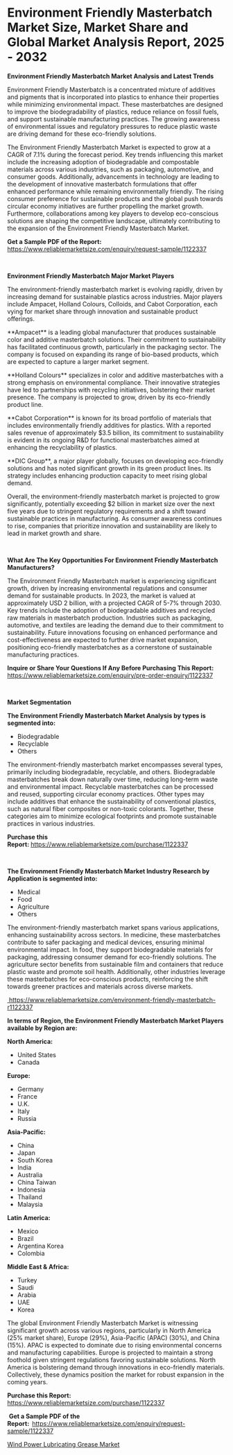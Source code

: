 <p><h1>Environment Friendly Masterbatch Market Size, Market Share and Global Market Analysis Report, 2025 - 2032</h1></p><p><strong>Environment Friendly Masterbatch Market Analysis and Latest Trends</strong></p>
<p><p>Environment Friendly Masterbatch is a concentrated mixture of additives and pigments that is incorporated into plastics to enhance their properties while minimizing environmental impact. These masterbatches are designed to improve the biodegradability of plastics, reduce reliance on fossil fuels, and support sustainable manufacturing practices. The growing awareness of environmental issues and regulatory pressures to reduce plastic waste are driving demand for these eco-friendly solutions.</p><p>The Environment Friendly Masterbatch Market is expected to grow at a CAGR of 7.1% during the forecast period. Key trends influencing this market include the increasing adoption of biodegradable and compostable materials across various industries, such as packaging, automotive, and consumer goods. Additionally, advancements in technology are leading to the development of innovative masterbatch formulations that offer enhanced performance while remaining environmentally friendly. The rising consumer preference for sustainable products and the global push towards circular economy initiatives are further propelling the market growth. Furthermore, collaborations among key players to develop eco-conscious solutions are shaping the competitive landscape, ultimately contributing to the expansion of the Environment Friendly Masterbatch Market.</p></p>
<p><strong>Get a Sample PDF of the Report:&nbsp;</strong> <a href="https://www.reliablemarketsize.com/enquiry/request-sample/1122337?utm_campaign=3199&utm_medium=2&utm_source=Github&utm_content=ia&utm_term=04042025&utm_id=environment-friendly-masterbatch">https://www.reliablemarketsize.com/enquiry/request-sample/1122337</a></p>
<p>&nbsp;</p>
<p><strong>Environment Friendly Masterbatch Major Market Players</strong></p>
<p><p>The environment-friendly masterbatch market is evolving rapidly, driven by increasing demand for sustainable plastics across industries. Major players include Ampacet, Holland Colours, Colloids, and Cabot Corporation, each vying for market share through innovation and sustainable product offerings.</p><p>**Ampacet** is a leading global manufacturer that produces sustainable color and additive masterbatch solutions. Their commitment to sustainability has facilitated continuous growth, particularly in the packaging sector. The company is focused on expanding its range of bio-based products, which are expected to capture a larger market segment.</p><p>**Holland Colours** specializes in color and additive masterbatches with a strong emphasis on environmental compliance. Their innovative strategies have led to partnerships with recycling initiatives, bolstering their market presence. The company is projected to grow, driven by its eco-friendly product line.</p><p>**Cabot Corporation** is known for its broad portfolio of materials that includes environmentally friendly additives for plastics. With a reported sales revenue of approximately $3.5 billion, its commitment to sustainability is evident in its ongoing R&D for functional masterbatches aimed at enhancing the recyclability of plastics.</p><p>**DIC Group**, a major player globally, focuses on developing eco-friendly solutions and has noted significant growth in its green product lines. Its strategy includes enhancing production capacity to meet rising global demand.</p><p>Overall, the environment-friendly masterbatch market is projected to grow significantly, potentially exceeding $2 billion in market size over the next five years due to stringent regulatory requirements and a shift toward sustainable practices in manufacturing. As consumer awareness continues to rise, companies that prioritize innovation and sustainability are likely to lead in market growth and share.</p></p>
<p>&nbsp;</p>
<p><strong>What Are The Key Opportunities For Environment Friendly Masterbatch Manufacturers?</strong></p>
<p><p>The Environment Friendly Masterbatch market is experiencing significant growth, driven by increasing environmental regulations and consumer demand for sustainable products. In 2023, the market is valued at approximately USD 2 billion, with a projected CAGR of 5-7% through 2030. Key trends include the adoption of biodegradable additives and recycled raw materials in masterbatch production. Industries such as packaging, automotive, and textiles are leading the demand due to their commitment to sustainability. Future innovations focusing on enhanced performance and cost-effectiveness are expected to further drive market expansion, positioning eco-friendly masterbatches as a cornerstone of sustainable manufacturing practices.</p></p>
<p><strong>Inquire or Share Your Questions If Any Before Purchasing This Report:</strong> <a href="https://www.reliablemarketsize.com/enquiry/pre-order-enquiry/1122337?utm_campaign=3199&utm_medium=2&utm_source=Github&utm_content=ia&utm_term=04042025&utm_id=environment-friendly-masterbatch">https://www.reliablemarketsize.com/enquiry/pre-order-enquiry/1122337</a></p>
<p>&nbsp;</p>
<p><strong>Market Segmentation</strong></p>
<p><strong>The Environment Friendly Masterbatch Market Analysis by types is segmented into:</strong></p>
<p><ul><li>Biodegradable</li><li>Recyclable</li><li>Others</li></ul></p>
<p><p>The environment-friendly masterbatch market encompasses several types, primarily including biodegradable, recyclable, and others. Biodegradable masterbatches break down naturally over time, reducing long-term waste and environmental impact. Recyclable masterbatches can be processed and reused, supporting circular economy practices. Other types may include additives that enhance the sustainability of conventional plastics, such as natural fiber composites or non-toxic colorants. Together, these categories aim to minimize ecological footprints and promote sustainable practices in various industries.</p></p>
<p><strong>Purchase this Report:&nbsp;</strong><a href="https://www.reliablemarketsize.com/purchase/1122337?utm_campaign=3199&utm_medium=2&utm_source=Github&utm_content=ia&utm_term=04042025&utm_id=environment-friendly-masterbatch">https://www.reliablemarketsize.com/purchase/1122337</a></p>
<p>&nbsp;</p>
<p><strong>The Environment Friendly Masterbatch Market Industry Research by Application is segmented into:</strong></p>
<p><ul><li>Medical</li><li>Food</li><li>Agriculture</li><li>Others</li></ul></p>
<p><p>The environment-friendly masterbatch market spans various applications, enhancing sustainability across sectors. In medicine, these masterbatches contribute to safer packaging and medical devices, ensuring minimal environmental impact. In food, they support biodegradable materials for packaging, addressing consumer demand for eco-friendly solutions. The agriculture sector benefits from sustainable film and containers that reduce plastic waste and promote soil health. Additionally, other industries leverage these masterbatches for eco-conscious products, reinforcing the shift towards greener practices and materials across diverse markets.</p></p>
<p><a href="https://www.reliablemarketsize.com/environment-friendly-masterbatch-r1122337?utm_campaign=3199&utm_medium=2&utm_source=Github&utm_content=ia&utm_term=04042025&utm_id=environment-friendly-masterbatch">&nbsp;https://www.reliablemarketsize.com/environment-friendly-masterbatch-r1122337</a></p>
<p><strong>In terms of Region, the Environment Friendly Masterbatch Market Players available by Region are:</strong></p>
<p>
    <p> <strong> North America: </strong>
        <ul>
            <li>United States</li>
            <li>Canada</li>
        </ul>
        </p> 
    <p> <strong> Europe: </strong>
        <ul>
            <li>Germany</li>
            <li>France</li>
            <li>U.K.</li>
            <li>Italy</li>
            <li>Russia</li>
        </ul>
        </p> 
    <p> <strong> Asia-Pacific: </strong>
        <ul>
            <li>China</li>
            <li>Japan</li>
            <li>South Korea</li>
            <li>India</li>
            <li>Australia</li>
            <li>China Taiwan</li>
            <li>Indonesia</li>
            <li>Thailand</li>
            <li>Malaysia</li>
        </ul>
        </p> 
    <p> <strong> Latin America: </strong>
        <ul>
            <li>Mexico</li>
            <li>Brazil</li>
            <li>Argentina Korea</li>
            <li>Colombia</li>
        </ul>
        </p> 
    <p> <strong> Middle East & Africa: </strong>
        <ul>
            <li>Turkey</li>
            <li>Saudi</li>
            <li>Arabia</li>
            <li>UAE</li>
            <li>Korea</li>
        </ul>
    </p>
    </p>
<p><p>The global Environment Friendly Masterbatch Market is witnessing significant growth across various regions, particularly in North America (25% market share), Europe (29%), Asia-Pacific (APAC) (30%), and China (15%). APAC is expected to dominate due to rising environmental concerns and manufacturing capabilities. Europe is projected to maintain a strong foothold given stringent regulations favoring sustainable solutions. North America is bolstering demand through innovations in eco-friendly materials. Collectively, these dynamics position the market for robust expansion in the coming years.</p></p>
<p><strong>Purchase this Report: </strong><a href="https://www.reliablemarketsize.com/purchase/1122337?utm_campaign=3199&utm_medium=2&utm_source=Github&utm_content=ia&utm_term=04042025&utm_id=environment-friendly-masterbatch">https://www.reliablemarketsize.com/purchase/1122337</a></p>
<p>&nbsp;<strong>Get a Sample PDF of the Report:&nbsp;&nbsp;</strong><a href="https://www.reliablemarketsize.com/enquiry/request-sample/1122337?utm_campaign=3199&utm_medium=2&utm_source=Github&utm_content=ia&utm_term=04042025&utm_id=environment-friendly-masterbatch">https://www.reliablemarketsize.com/enquiry/request-sample/1122337</a></p>
<p><strong></strong></p>
<p><p><a href="https://github.com/daphnyvashdi/Market-Research-Report-List-1/blob/main/wind-power-lubricating-grease-market.md?utm_campaign=3199&utm_medium=2&utm_source=Github&utm_content=ia&utm_term=04042025&utm_id=environment-friendly-masterbatch">Wind Power Lubricating Grease Market</a></p></p>
